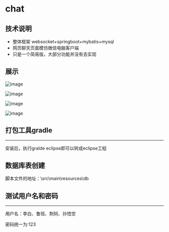 # chat

## 技术说明
* 整体框架 websocket+springboot+mybatis+mysql
* 网页聊天页面模仿微信电脑客户端
* 只是一个简易版，大部分功能并没有去实现

## 展示
![image](https://github.com/ywdlucking/chat/tree/master/src/main/resources/static/images/m1.jpg)

![image](https://github.com/ywdlucking/chat/tree/master/src/main/resources/static/images/m2.jpg)

![image](https://github.com/ywdlucking/chat/tree/master/src/main/resources/static/images/m3.jpg)

![image](https://github.com/ywdlucking/chat/tree/master/src/main/resources/static/images/m4.jpg)

## 打包工具gradle
***
安装后，执行gralde eclipse即可以转成eclipse工程


## 数据库表创建
脚本文件的地址：\src\main\resources\db


## 测试用户名和密码
***
用户名：李白、鲁班、荆轲、孙悟空

密码统一为:123